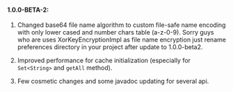 #### 1.0.0-BETA-2:

1. Changed base64 file name algorithm to custom file-safe name encoding
with only lower cased and number chars table (a-z-0-9). Sorry guys who
are uses XorKeyEncryptionImpl as file name encryption just rename preferences
directory in your project after update to 1.0.0-beta2.

2. Improved performance for cache initialization (especially for `Set<String>`
and `getAll` method).

3. Few cosmetic changes and some javadoc updating for several api.